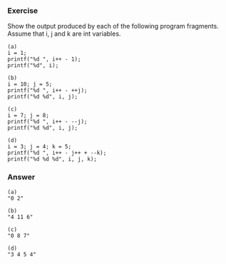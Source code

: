 ### Exercise

Show the output produced by each of the following program fragments. Assume that i, j and k are int variables.

```
(a)
i = 1;
printf("%d ", i++ - 1);
printf("%d", i);

(b)
i = 10; j = 5;
printf("%d ", i++ - ++j);
printf("%d %d", i, j);

(c)
i = 7; j = 8;
printf("%d ", i++ - --j);
printf("%d %d", i, j);

(d)
i = 3; j = 4; k = 5;
printf("%d ", i++ - j++ + --k);
printf("%d %d %d", i, j, k);
```

### Answer

```
(a)
"0 2"

(b)
"4 11 6"

(c)
"0 8 7"

(d)
"3 4 5 4"
```
